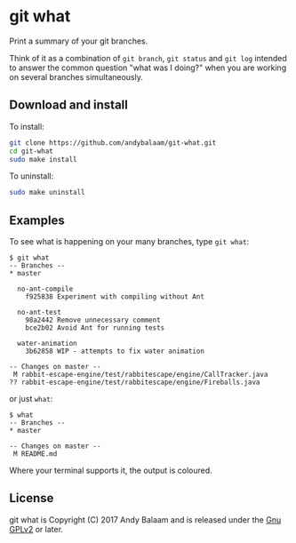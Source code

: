 # git what

Print a summary of your git branches.

Think of it as a combination of `git branch`, `git status` and `git log`
intended to answer the common question "what was I doing?" when you are
working on several branches simultaneously.

## Download and install

To install:

```bash
git clone https://github.com/andybalaam/git-what.git
cd git-what
sudo make install
```

To uninstall:

```bash
sudo make uninstall
```

## Examples

To see what is happening on your many branches, type `git what`:

```
$ git what
-- Branches --
* master

  no-ant-compile
    f925838 Experiment with compiling without Ant

  no-ant-test
    98a2442 Remove unnecessary comment
    bce2b02 Avoid Ant for running tests

  water-animation
    3b62858 WIP - attempts to fix water animation

-- Changes on master --
 M rabbit-escape-engine/test/rabbitescape/engine/CallTracker.java
?? rabbit-escape-engine/test/rabbitescape/engine/Fireballs.java
```

or just `what`:

```
$ what
-- Branches --
* master

-- Changes on master --
 M README.md
 ```

Where your terminal supports it, the output is coloured.

## License

git what is Copyright (C) 2017 Andy Balaam and is released under the
[Gnu GPLv2](LICENSE.md) or later.
